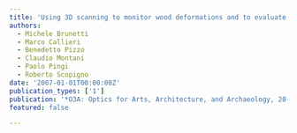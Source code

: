 ```yaml
---
title: 'Using 3D scanning to monitor wood deformations and to evaluate preservation strategies'
authors:
  - Michele Brunetti
  - Marco Callieri
  - Benedetto Pizzo
  - Claudio Montani
  - Paolo Pingi
  - Roberto Scopigno
date: '2007-01-01T00:00:00Z'
publication_types: ['1']
publication: '*O3A: Optics for Arts, Architecture, and Archaeology, 20-22 June 2007, Munich (D)*'
featured: false

---
```

